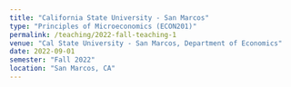 ```yaml
---
title: "California State University - San Marcos"
type: "Principles of Microeconomics (ECON201)"
permalink: /teaching/2022-fall-teaching-1
venue: "Cal State University - San Marcos, Department of Economics"
date: 2022-09-01
semester: "Fall 2022"
location: "San Marcos, CA"
---
```

